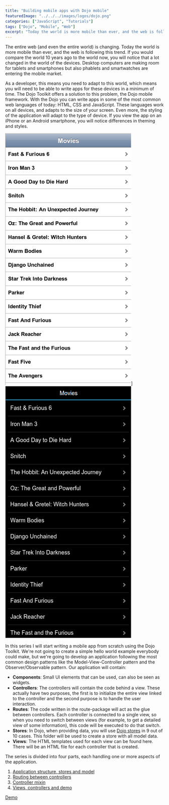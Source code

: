 ```yaml
---
title: "Building mobile apps with Dojo mobile"
featuredImage: "../../../images/logos/dojo.png"
categories: ["JavaScript", "Tutorials"]
tags: ["Dojo", "Mobile", "Web"]
excerpt: "Today the world is more mobile than ever, and the web is following this trend. In this tutorial I will create a mobile app using the Dojo Mobile."
---
```


The entire web (and even the entire world) is changing. Today the world is more mobile than ever, and the web is following this trend. If you would compare the world 10 years ago to the world now, you will notice that a lot changed in the world of the devices. Desktop computers are making room for tablets and smartphones but also phablets and smartwatches are entering the mobile market.

As a developer, this means you need to adapt to this world, which means you will need to be able to write apps for these devices in a minimum of time. The Dojo Toolkit offers a solution to this problem, the Dojo mobile framework. With the Dojo you can write apps in some of the most common web languages of today: HTML, CSS and JavaScript. These languages work on all devices, and adapts to the size of your screen. Even more, the styling of the application will adapt to the type of device. If you view the app on an iPhone or an Android smartphone, you will notice differences in theming and styles.

![Screenshot1](./images/Screenshot1.png)]
![Screenshot5](./images/Screenshot5.png)

In this series I will start writing a mobile app from scratch using the Dojo Toolkit. We're not going to create a simple hello world example everybody could make, but we're going to develop an application following the most common design patterns like the Model-View-Controller pattern and the Observer/Observable pattern. Our application will contain:

- **Components**: Small UI elements that can be used, can also be seen as widgets.
- **Controllers**: The controllers will contain the code behind a view. These actually have two purposes, the first is to initialize the entire view linked to the controller and the second purpose is to handle the user interaction.
- **Routes**: The code written in the route-package will act as the glue between controllers. Each controller is connected to a single view, so when you need to switch between views (for example, to get a detailed view of some information), this code will be executed to do that switch.
- **Stores**: In Dojo, when providing data, you will use [Dojo stores](http://dojotoolkit.org/reference-guide/1.9/dojo/store.html) in 9 out of 10 cases. This folder will be used to create a store with all model data.
- **Views**: The HTML templates used for each view can be found here. There will be an HTML file for each controller that is created.

The series is divided into four parts, each handling one or more aspects of the application.

1. [Application structure, stores and model](/dojo-mobile-model/)
2. [Routing between controllers](/dojo-mobile-router/)
3. [Controller mixin](/dojo-mobile-controller-mixin/)
4. [Views, controllers and demo](/dojo-mobile-controllers/)

[Demo](http://g00glen00b.github.io/dojox-mobile-app/)
